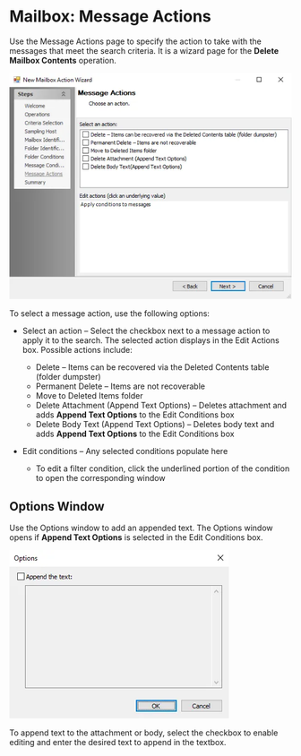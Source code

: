 # Mailbox: Message Actions

Use the Message Actions page to specify the action to take with the messages that meet the search
criteria. It is a wizard page for the **Delete Mailbox Contents** operation.

![New Mailbox Action Wizard Message Actions page](../../../../../../static/img/product_docs/accessanalyzer/admin/action/mailbox/messageactions.webp)

To select a message action, use the following options:

- Select an action – Select the checkbox next to a message action to apply it to the search. The
  selected action displays in the Edit Actions box. Possible actions include:

    - Delete – Items can be recovered via the Deleted Contents table (folder dumpster)
    - Permanent Delete – Items are not recoverable
    - Move to Deleted Items folder
    - Delete Attachment (Append Text Options) – Deletes attachment and adds **Append Text Options**
      to the Edit Conditions box
    - Delete Body Text (Append Text Options) – Deletes body text and adds **Append Text Options** to
      the Edit Conditions box

- Edit conditions – Any selected conditions populate here

    - To edit a filter condition, click the underlined portion of the condition to open the
      corresponding window

## Options Window

Use the Options window to add an appended text. The Options window opens if **Append Text Options**
is selected in the Edit Conditions box.

![Options Window](../../../../../../static/img/product_docs/accessanalyzer/admin/action/mailbox/optionswindow.webp)

To append text to the attachment or body, select the checkbox to enable editing and enter the
desired text to append in the textbox.
